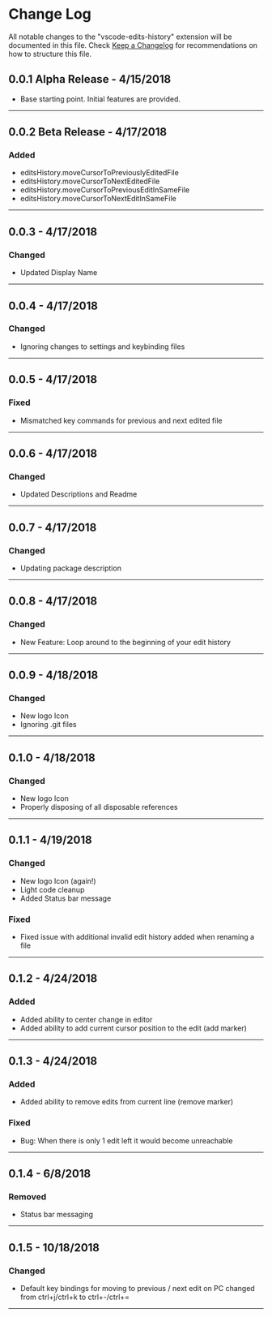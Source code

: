 # Change Log

All notable changes to the "vscode-edits-history" extension will be documented in this file.
Check [Keep a Changelog](http://keepachangelog.com/) for recommendations on how to structure this file.

## 0.0.1 Alpha Release - 4/15/2018

- Base starting point. Initial features are provided.

-----------------------------------------------------------------------------------------------------------

## 0.0.2 Beta Release - 4/17/2018

### Added

- editsHistory.moveCursorToPreviouslyEditedFile
- editsHistory.moveCursorToNextEditedFile
- editsHistory.moveCursorToPreviousEditInSameFile
- editsHistory.moveCursorToNextEditInSameFile

-----------------------------------------------------------------------------------------------------------

## 0.0.3 - 4/17/2018

### Changed

- Updated Display Name

-----------------------------------------------------------------------------------------------------------

## 0.0.4 - 4/17/2018

### Changed

- Ignoring changes to settings and keybinding files

-----------------------------------------------------------------------------------------------------------

## 0.0.5 - 4/17/2018

### Fixed

- Mismatched key commands for previous and next edited file

-----------------------------------------------------------------------------------------------------------

## 0.0.6 - 4/17/2018

### Changed

- Updated Descriptions and Readme

-----------------------------------------------------------------------------------------------------------

## 0.0.7 - 4/17/2018

### Changed

- Updating package description

-----------------------------------------------------------------------------------------------------------

## 0.0.8 - 4/17/2018

### Changed

- New Feature: Loop around to the beginning of your edit history

-----------------------------------------------------------------------------------------------------------

## 0.0.9 - 4/18/2018

### Changed

- New logo Icon
- Ignoring .git files

-----------------------------------------------------------------------------------------------------------

## 0.1.0 - 4/18/2018

### Changed

- New logo Icon
- Properly disposing of all disposable references

-----------------------------------------------------------------------------------------------------------

## 0.1.1 - 4/19/2018

### Changed

- New logo Icon (again!)
- Light code cleanup
- Added Status bar message

### Fixed

- Fixed issue with additional invalid edit history added when renaming a file

-----------------------------------------------------------------------------------------------------------

## 0.1.2 - 4/24/2018

### Added

- Added ability to center change in editor
- Added ability to add current cursor position to the edit  (add marker)

-----------------------------------------------------------------------------------------------------------
## 0.1.3 - 4/24/2018

### Added

- Added ability to remove edits from current line (remove marker)

### Fixed

- Bug: When there is only 1 edit left it would become unreachable

-----------------------------------------------------------------------------------------------------------
## 0.1.4 - 6/8/2018

### Removed

- Status bar messaging

-----------------------------------------------------------------------------------------------------------
## 0.1.5 - 10/18/2018

### Changed

- Default key bindings for moving to previous / next edit on PC changed from ctrl+j/ctrl+k to ctrl+-/ctrl+=

-----------------------------------------------------------------------------------------------------------
